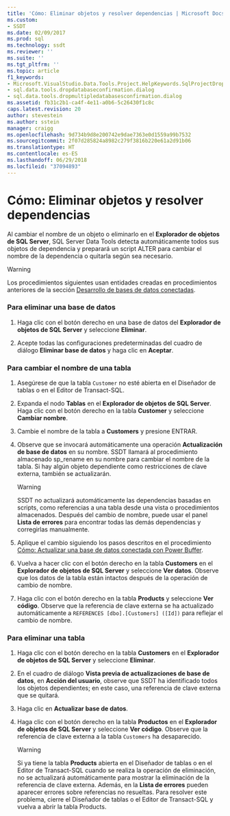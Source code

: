 ```yaml
---
title: 'Cómo: Eliminar objetos y resolver dependencias | Microsoft Docs'
ms.custom:
- SSDT
ms.date: 02/09/2017
ms.prod: sql
ms.technology: ssdt
ms.reviewer: ''
ms.suite: ''
ms.tgt_pltfrm: ''
ms.topic: article
f1_keywords:
- Microsoft.VisualStudio.Data.Tools.Project.HelpKeywords.SqlProjectDropDatabaseConfirmationDialog
- sql.data.tools.dropdatabaseconfirmation.dialog
- sql.data.tools.dropmultipledatabasesconfirmation.dialog
ms.assetid: fb31c2b1-ca4f-4e11-a0b6-5c26430f1c8c
caps.latest.revision: 20
author: stevestein
ms.author: sstein
manager: craigg
ms.openlocfilehash: 9d734b9d8e200742e9dae7363e0d1559a99b7532
ms.sourcegitcommit: 2f07d285824a8982c279f3816b220e61a2d91b06
ms.translationtype: HT
ms.contentlocale: es-ES
ms.lasthandoff: 06/29/2018
ms.locfileid: "37094893"
---
```

# <a name="how-to-delete-objects-and-resolve-dependencies"></a>Cómo: Eliminar objetos y resolver dependencias
Al cambiar el nombre de un objeto o eliminarlo en el **Explorador de objetos de SQL Server**, SQL Server Data Tools detecta automáticamente todos sus objetos de dependencia y preparará un script ALTER para cambiar el nombre de la dependencia o quitarla según sea necesario.  
  
> [!WARNING]  
> Los procedimientos siguientes usan entidades creadas en procedimientos anteriores de la sección [Desarrollo de bases de datos conectadas](../ssdt/connected-database-development.md).  
  
### <a name="to-delete-a-database"></a>Para eliminar una base de datos  
  
1.  Haga clic con el botón derecho en una base de datos del **Explorador de objetos de SQL Server** y seleccione **Eliminar**.  
  
2.  Acepte todas las configuraciones predeterminadas del cuadro de diálogo **Eliminar base de datos** y haga clic en **Aceptar**.  
  
### <a name="to-rename-a-table"></a>Para cambiar el nombre de una tabla  
  
1.  Asegúrese de que la tabla `Customer` no esté abierta en el Diseñador de tablas o en el Editor de Transact\-SQL.  
  
2.  Expanda el nodo **Tablas** en el **Explorador de objetos de SQL Server**. Haga clic con el botón derecho en la tabla **Customer** y seleccione **Cambiar nombre**.  
  
3.  Cambie el nombre de la tabla a **Customers** y presione ENTRAR.  
  
4.  Observe que se invocará automáticamente una operación **Actualización de base de datos** en su nombre. SSDT llamará al procedimiento almacenado sp_rename en su nombre para cambiar el nombre de la tabla. Si hay algún objeto dependiente como restricciones de clave externa, también se actualizarán.  
  
    > [!WARNING]  
    > SSDT no actualizará automáticamente las dependencias basadas en scripts, como referencias a una tabla desde una vista o procedimientos almacenados. Después del cambio de nombre, puede usar el panel **Lista de errores** para encontrar todas las demás dependencias y corregirlas manualmente.  
  
5.  Aplique el cambio siguiendo los pasos descritos en el procedimiento [Cómo: Actualizar una base de datos conectada con Power Buffer](../ssdt/how-to-update-a-connected-database-with-power-buffer.md).  
  
6.  Vuelva a hacer clic con el botón derecho en la tabla **Customers** en el **Explorador de objetos de SQL Server** y seleccione **Ver datos**. Observe que los datos de la tabla están intactos después de la operación de cambio de nombre.  
  
7.  Haga clic con el botón derecho en la tabla **Products** y seleccione **Ver código**. Observe que la referencia de clave externa se ha actualizado automáticamente a `REFERENCES [dbo].[Customers] ([Id])` para reflejar el cambio de nombre.  
  
### <a name="to-delete-a-table"></a>Para eliminar una tabla  
  
1.  Haga clic con el botón derecho en la tabla **Customers** en el **Explorador de objetos de SQL Server** y seleccione **Eliminar**.  
  
2.  En el cuadro de diálogo **Vista previa de actualizaciones de base de datos**, en **Acción del usuario**, observe que SSDT ha identificado todos los objetos dependientes; en este caso, una referencia de clave externa que se quitará.  
  
3.  Haga clic en **Actualizar base de datos**.  
  
4.  Haga clic con el botón derecho en la tabla **Productos** en el **Explorador de objetos de SQL Server** y seleccione **Ver código**. Observe que la referencia de clave externa a la tabla `Customers` ha desaparecido.  
  
    > [!WARNING]  
    > Si ya tiene la tabla **Products** abierta en el Diseñador de tablas o en el Editor de Transact\-SQL cuando se realiza la operación de eliminación, no se actualizará automáticamente para mostrar la eliminación de la referencia de clave externa. Además, en la **Lista de errores** pueden aparecer errores sobre referencias no resueltas. Para resolver este problema, cierre el Diseñador de tablas o el Editor de Transact\-SQL y vuelva a abrir la tabla Products.  
  
